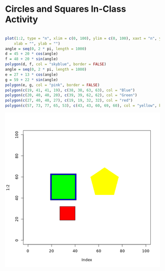 Circles and Squares In-Class Activity
===============================================


```r

plot(1:2, type = "n", xlim = c(0, 100), ylim = c(0, 100), xaxt = "n", yaxt = "n", 
    xlab = "", ylab = "")
angle = seq(0, 2 * pi, length = 1000)
d = 45 + 20 * cos(angle)
f = 48 + 20 * sin(angle)
polygon(d, f, col = "skyblue", border = FALSE)
angle = seq(0, 2 * pi, length = 1000)
e = 27 + 13 * cos(angle)
g = 59 + 22 * sin(angle)
polygon(e, g, col = "pink", border = FALSE)
polygon(c(19, 41, 41, 19), c(38, 38, 63, 63), col = "Blue")
polygon(c(20, 40, 40, 20), c(39, 39, 62, 62), col = "Green")
polygon(c(27, 40, 40, 27), c(19, 19, 32, 32), col = "red")
polygon(c(57, 73, 77, 65, 53), c(43, 43, 60, 69, 60), col = "yellow", border = NA)
```

![plot of chunk unnamed-chunk-1](figure/unnamed-chunk-1.png) 




